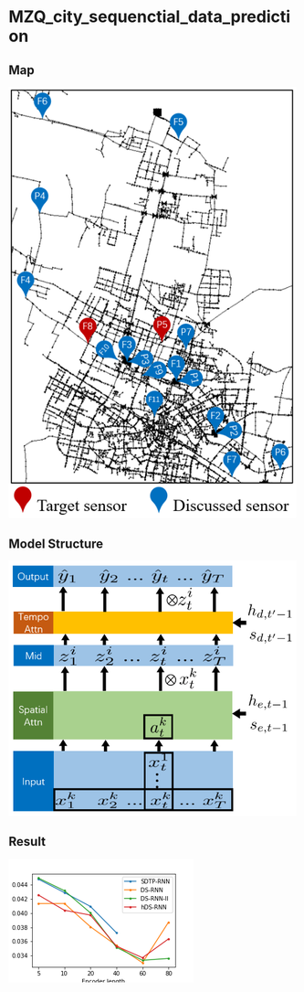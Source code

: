 # MZQ_city_sequenctial_data_prediction

## Map
![Image text](https://github.com/MAZiqing/MZQ_city_sequenctial_data_prediction/blob/master/map2.PNG)


## Model Structure

![Image text](https://github.com/MAZiqing/MZQ_city_sequenctial_data_prediction/blob/master/model_structure.PNG)

## Result

![image text](https://github.com/MAZiqing/MZQ_city_sequenctial_data_prediction/blob/master/result/encoder_len_pred/mae_vs_encoderlen.png)